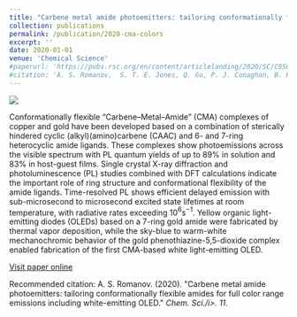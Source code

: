 ```yaml
---
title: "Carbene metal amide photoemitters: tailoring conformationally flexible amides for full color range emissions including white-emitting OLED"
collection: publications
permalink: /publication/2020-cma-colors
excerpt: ''
date: 2020-01-01
venue: 'Chemical Science'
#paperurl: 'https://pubs.rsc.org/en/content/articlelanding/2020/SC/C9SC04589A'
#citation: 'A. S. Romanov,  S. T. E. Jones, Q. Gu, P. J. Conaghan, B. H. Drummond, J. Feng, F. Chotard, L. Buizza, M. Foley, M. Linnolahti, D. Credgington, M. Bochmann (2020). &quot;Carbene metal amide photoemitters: tailoring conformationally flexible amides for full color range emissions including white-emitting OLED.&quot; <i>Chem. Sci.</i>. 11.'
---
```


![](http://bdoptoelectronics.github.io/images/cma_colors_TOC.png)

Conformationally flexible “Carbene–Metal–Amide” (CMA) complexes of copper and gold have been developed based on a combination of sterically hindered cyclic (alkyl)(amino)carbene (CAAC) and 6- and 7-ring heterocyclic amide ligands. These complexes show photoemissions across the visible spectrum with PL quantum yields of up to 89% in solution and 83% in host-guest films. Single crystal X-ray diffraction and photoluminescence (PL) studies combined with DFT calculations indicate the important role of ring structure and conformational flexibility of the amide ligands. Time-resolved PL shows efficient delayed emission with sub-microsecond to microsecond excited state lifetimes at room temperature, with radiative rates exceeding 10$^{6}$s$^{−1}$. Yellow organic light-emitting diodes (OLEDs) based on a 7-ring gold amide were fabricated by thermal vapor deposition, while the sky-blue to warm-white mechanochromic behavior of the gold phenothiazine-5,5-dioxide complex enabled fabrication of the first CMA-based white light-emitting OLED.

[Visit paper online](https://pubs.rsc.org/en/content/articlelanding/2020/SC/C9SC04589A)

Recommended citation: A. S. Romanov. (2020). "Carbene metal amide photoemitters: tailoring conformationally flexible amides for full color range emissions including white-emitting OLED." <i>Chem. Sci./i>. 11.
